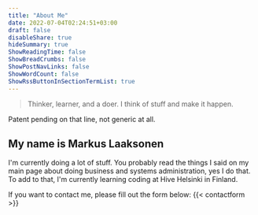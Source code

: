 ```yaml
---
title: "About Me"
date: 2022-07-04T02:24:51+03:00
draft: false
disableShare: true
hideSummary: true
ShowReadingTime: false
ShowBreadCrumbs: false
ShowPostNavLinks: false
ShowWordCount: false
ShowRssButtonInSectionTermList: true
---
```

> Thinker, learner, and a doer. I think of stuff and make it happen.

Patent pending on that line, not generic at all.

## My name is Markus Laaksonen

I'm currently doing a lot of stuff.
You probably read the things I said on my main page about doing business and systems administration, yes I do that.
To add to that, I'm currently learning coding at Hive Helsinki in Finland.

If you want to contact me, please fill out the form below:
{{< contactform >}}
